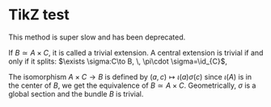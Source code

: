 # TikZ test

This method is super slow and has been deprecated.


If $B\simeq A\times C$, it is called a trivial extension. A central extension is trivial if and only if it splits: $\exists \sigma:C\to B, \, \pi\cdot \sigma=\id_{C}$,
<script type="text/tikz">
\usepackage{tikz-cd}
\begin{document}
    \begin{tikzcd}
        1 \arrow[r] & A \arrow[r, "\iota"] & B \arrow[r, "\pi"] & C \arrow[r] \arrow[l, "\sigma", bend left] & 1
    \end{tikzcd}
\end{document}
</script>
The isomorphism $A\times C\to B$ is defined by $(a,c)\mapsto\iota(a) \sigma(c)$ since $\iota(A)$ is in the center of $B$, we get the equivalence of $B\simeq A\times C$. Geometrically, $\sigma$ is a global section and the bundle $B$ is trivial.
